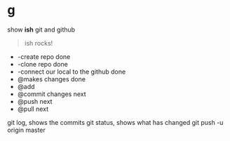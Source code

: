 # g
show **ish** git and github
> ish rocks!
* -create repo  done
* -clone repo done
* -connect our local to the github done
* @makes changes done
* @add 
* @commit changes next
* @push next
* @pull next

git log, shows the commits
git status, shows what has changed
git push -u origin master
